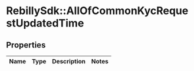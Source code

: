 # RebillySdk::AllOfCommonKycRequestUpdatedTime

## Properties
Name | Type | Description | Notes
------------ | ------------- | ------------- | -------------

